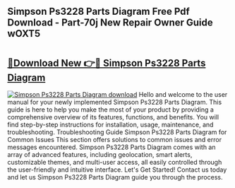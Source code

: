 ## Simpson Ps3228 Parts Diagram Free Pdf Download - Part-70j New Repair Owner Guide wOXT5

# <h2><a href="http://dfhz4rt.blite.top/?on=Simpson+Ps3228+Parts+Diagram">🔗Download New 👉🔴 Simpson Ps3228 Parts Diagram</a></h2>

[![Simpson Ps3228 Parts Diagram download](https://i.imgur.com/lujVjoI.png)](http://dfhz4rt.blite.top/?on=Simpson+Ps3228+Parts+Diagram)
Hello and welcome to the user manual for your newly implemented Simpson Ps3228 Parts Diagram. This guide is here to help you make the most of your product by providing a comprehensive overview of its features, functions, and benefits. You will find step-by-step instructions for installation, usage, maintenance, and troubleshooting. Troubleshooting Guide Simpson Ps3228 Parts Diagram for Common Issues This section offers solutions to common issues and error messages encountered. Simpson Ps3228 Parts Diagram comes with an array of advanced features, including geolocation, smart alerts, customizable themes, and multi-user access, all easily controlled through the user-friendly and intuitive interface. Let's Get Started! Contact us today and let us Simpson Ps3228 Parts Diagram guide you through the process.
